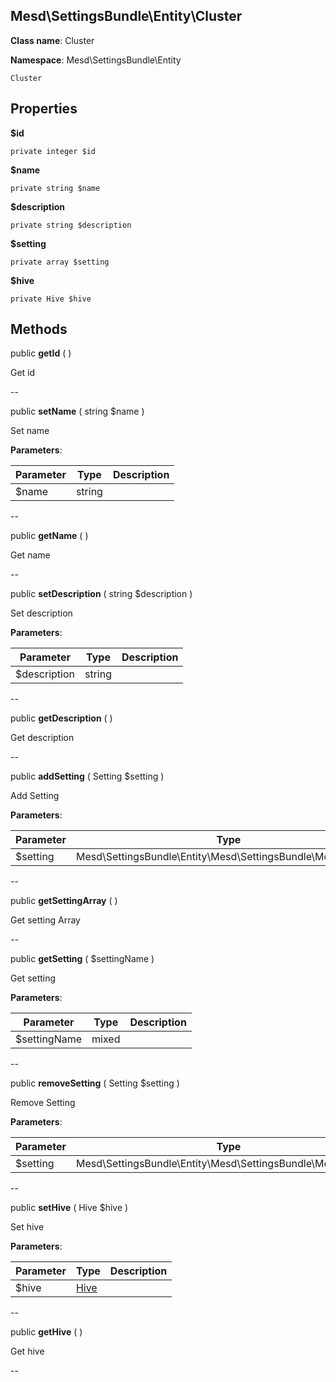 Mesd\SettingsBundle\Entity\Cluster
---------------


**Class name**: Cluster

**Namespace**: Mesd\SettingsBundle\Entity







    Cluster

    





Properties
----------


**$id**





    private integer $id






**$name**





    private string $name






**$description**





    private string $description






**$setting**





    private array $setting






**$hive**





    private Hive $hive






Methods
-------


public **getId** (  )


Get id








--

public **setName** ( string $name )


Set name








**Parameters**:

| Parameter | Type | Description |
|-----------|------|-------------|
| $name | string |  |

--

public **getName** (  )


Get name








--

public **setDescription** ( string $description )


Set description








**Parameters**:

| Parameter | Type | Description |
|-----------|------|-------------|
| $description | string |  |

--

public **getDescription** (  )


Get description








--

public **addSetting** ( Setting $setting )


Add Setting








**Parameters**:

| Parameter | Type | Description |
|-----------|------|-------------|
| $setting | Mesd\SettingsBundle\Entity\Mesd\SettingsBundle\Model\Setting |  |

--

public **getSettingArray** (  )


Get setting Array








--

public **getSetting** ( $settingName )


Get setting








**Parameters**:

| Parameter | Type | Description |
|-----------|------|-------------|
| $settingName | mixed |  |

--

public **removeSetting** ( Setting $setting )


Remove Setting








**Parameters**:

| Parameter | Type | Description |
|-----------|------|-------------|
| $setting | Mesd\SettingsBundle\Entity\Mesd\SettingsBundle\Model\Setting |  |

--

public **setHive** ( Hive $hive )


Set hive








**Parameters**:

| Parameter | Type | Description |
|-----------|------|-------------|
| $hive | [Hive](Mesd-SettingsBundle-Entity-Hive.md) |  |

--

public **getHive** (  )


Get hive








--
